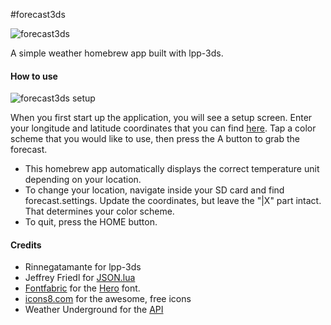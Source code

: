 #forecast3ds

![forecast3ds](https://github.com/sereneblue/forecast3ds/raw/master/forecast3ds.gif)

A simple weather homebrew app built with lpp-3ds.

#### How to use

![forecast3ds setup](https://github.com/sereneblue/forecast3ds/raw/master/setup.bmp)

When you first start up the application, you will see a setup screen. Enter your longitude and latitude coordinates that you can find [here](http://www.latlong.net/). Tap a color scheme that you would like to use, then press the A button to grab the forecast.

* This homebrew app automatically displays the correct temperature unit depending on your location.
* To change your location, navigate inside your SD card and find forecast.settings. Update the coordinates, but leave the "|X" part intact. That determines your color scheme.
* To quit, press the HOME button.

#### Credits

* Rinnegatamante for lpp-3ds
* Jeffrey Friedl for [JSON.lua](http://regex.info/blog/lua/json)
* [Fontfabric](http://www.fontfabric.com/) for the [Hero](http://www.fontfabric.com/hero-free-font/) font.
* [icons8.com](https://icons8.com) for the awesome, free icons
* Weather Underground for the [API](https://www.wunderground.com/weather/api)
